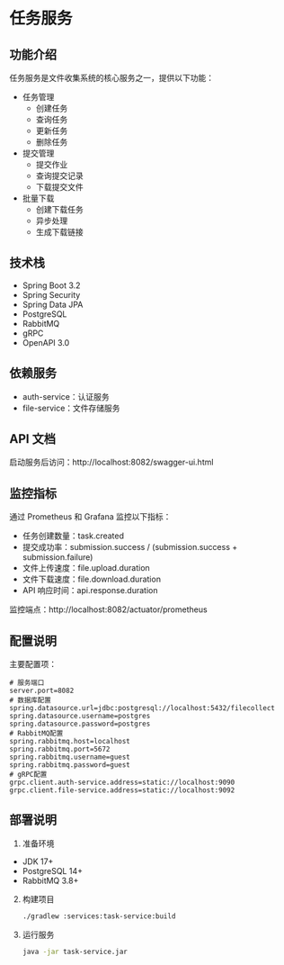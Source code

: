 # 任务服务

## 功能介绍

任务服务是文件收集系统的核心服务之一，提供以下功能：

- 任务管理
  - 创建任务
  - 查询任务
  - 更新任务
  - 删除任务
- 提交管理
  - 提交作业
  - 查询提交记录
  - 下载提交文件
- 批量下载
  - 创建下载任务
  - 异步处理
  - 生成下载链接

## 技术栈

- Spring Boot 3.2
- Spring Security
- Spring Data JPA
- PostgreSQL
- RabbitMQ
- gRPC
- OpenAPI 3.0

## 依赖服务

- auth-service：认证服务
- file-service：文件存储服务

## API 文档

启动服务后访问：http://localhost:8082/swagger-ui.html

## 监控指标

通过 Prometheus 和 Grafana 监控以下指标：

- 任务创建数量：task.created
- 提交成功率：submission.success / (submission.success + submission.failure)
- 文件上传速度：file.upload.duration
- 文件下载速度：file.download.duration
- API 响应时间：api.response.duration

监控端点：http://localhost:8082/actuator/prometheus

## 配置说明

主要配置项：
```properties
# 服务端口
server.port=8082
# 数据库配置
spring.datasource.url=jdbc:postgresql://localhost:5432/filecollect
spring.datasource.username=postgres
spring.datasource.password=postgres
# RabbitMQ配置
spring.rabbitmq.host=localhost
spring.rabbitmq.port=5672
spring.rabbitmq.username=guest
spring.rabbitmq.password=guest
# gRPC配置
grpc.client.auth-service.address=static://localhost:9090
grpc.client.file-service.address=static://localhost:9092
```

## 部署说明

1. 准备环境
  - JDK 17+
  - PostgreSQL 14+
  - RabbitMQ 3.8+

2. 构建项目
   ```bash
   ./gradlew :services:task-service:build
   ```

3. 运行服务
   ```bash
   java -jar task-service.jar
   ```